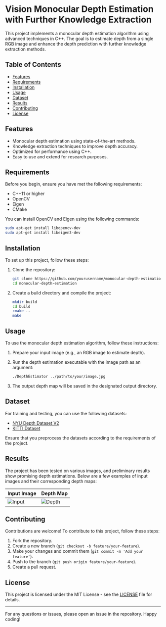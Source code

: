 # Vision Monocular Depth Estimation with Further Knowledge Extraction

This project implements a monocular depth estimation algorithm using advanced techniques in C++. The goal is to estimate depth from a single RGB image and enhance the depth prediction with further knowledge extraction methods.

## Table of Contents
- [Features](#features)
- [Requirements](#requirements)
- [Installation](#installation)
- [Usage](#usage)
- [Dataset](#dataset)
- [Results](#results)
- [Contributing](#contributing)
- [License](#license)

## Features
- Monocular depth estimation using state-of-the-art methods.
- Knowledge extraction techniques to improve depth accuracy.
- Optimized for performance using C++.
- Easy to use and extend for research purposes.

## Requirements
Before you begin, ensure you have met the following requirements:
- C++11 or higher
- OpenCV
- Eigen
- CMake

You can install OpenCV and Eigen using the following commands:
```bash
sudo apt-get install libopencv-dev
sudo apt-get install libeigen3-dev
```

## Installation
To set up this project, follow these steps:

1. Clone the repository:
   ```bash
   git clone https://github.com/yourusername/monocular-depth-estimation.git
   cd monocular-depth-estimation
   ```

2. Create a build directory and compile the project:
   ```bash
   mkdir build
   cd build
   cmake ..
   make
   ```

## Usage
To use the monocular depth estimation algorithm, follow these instructions:

1. Prepare your input image (e.g., an RGB image to estimate depth).
2. Run the depth estimation executable with the image path as an argument:
   ```bash
   ./DepthEstimator ../path/to/your/image.jpg
   ```

3. The output depth map will be saved in the designated output directory.

## Dataset
For training and testing, you can use the following datasets:
- [NYU Depth Dataset V2](https://cs.nyu.edu/~silberman/datasets/nyu_depth_v2.html)
- [KITTI Dataset](http://www.cvlibs.net/datasets/kitti/eval_scene_flow.php?Benchmark=depth)

Ensure that you preprocess the datasets according to the requirements of the project.

## Results
The project has been tested on various images, and preliminary results show promising depth estimations. Below are a few examples of input images and their corresponding depth maps:

| Input Image | Depth Map |
|-------------|-----------|
| ![Input](input_image_example.png) | ![Depth](output_depth_example.png) |

## Contributing
Contributions are welcome! To contribute to this project, follow these steps:

1. Fork the repository.
2. Create a new branch (`git checkout -b feature/your-feature`).
3. Make your changes and commit them (`git commit -m 'Add your feature'`).
4. Push to the branch (`git push origin feature/your-feature`).
5. Create a pull request.

## License
This project is licensed under the MIT License - see the [LICENSE](LICENSE) file for details.

---

For any questions or issues, please open an issue in the repository. Happy coding!
